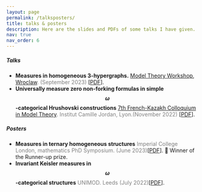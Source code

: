 ```yaml
---
layout: page
permalink: /talksposters/
title: talks & posters
description: Here are the slides and PDFs of some talks I have given. 
nav: true
nav_order: 6
---
```


##### **Talks**

* **Measures in homogeneous 3-hypergraphs.** <span style="color:gray">
[Model Theory Workshop, Wroclaw](https://www.math.uni.wroc.pl/~pkowa/work23.html). (September 2023)
</span>[[PDF](http://paolomarimon.github.io/assets/pdf/talks/Wroclaw_talk.pdf)].
* **Universally measure zero non-forking formulas in
simple $$\omega $$-categorical Hrushovski constructions** <span style="color:gray"> [7th French-Kazakh Colloquium in Model Theory](http://math.univ-lyon1.fr/homes-www/wagner/7CFK/7CFK.html). Institut
Camille Jordan, Lyon.(November 2022) </span>[[PDF](http://paolomarimon.github.io/assets/pdf/talks/LYON_talk_2022.pdf)].

##### **Posters**
* **Measures in ternary homogeneous structures** <span style="color:gray">Imperial College London, mathematics PhD Symposium. (June 2023)</span>[[PDF](http://paolomarimon.github.io/assets/pdf/posters/TERNARY_poster.pdf)]. :tada: Winner of the Runner-up prize.
* **Invariant Keisler measures in $$\omega$$-categorical structures**  <span style="color:gray"> UNIMOD. Leeds (July 2022)</span>[[PDF](http://paolomarimon.github.io/assets/pdf/posters/UNIMOD_poster.pdf)].


